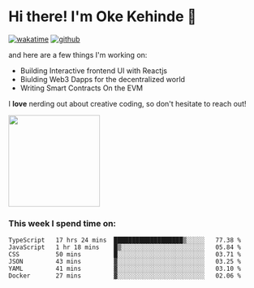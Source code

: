 # Hi there! I'm Oke Kehinde :cowboy_hat_face:

[![wakatime](https://wakatime.com/badge/user/5f3f42a0-7b4f-4c4b-b2da-012c5ac2fa62.svg)](https://wakatime.com/@5f3f42a0-7b4f-4c4b-b2da-012c5ac2fa62)
[![github](https://img.shields.io/github/followers/okeken?logo=github&style=plastic)](https://github.com/okeken?tab=followers)

and here are a few things I'm working on:

- Building Interactive frontend UI with Reactjs
- Biulding Web3 Dapps for the decentralized world
- Writing Smart Contracts On the EVM

I **love** nerding out about creative coding, so don't hesitate to reach out!


<img height="180em" src="https://github-readme-stats.vercel.app/api?username=okeken&show_icons=true&hide_border=true&&count_private=true&include_all_commits=true" />

### This week I spend time on:

<!--START_SECTION:waka-->

```text
TypeScript   17 hrs 24 mins  ███████████████████▒░░░░░   77.38 %
JavaScript   1 hr 18 mins    █▒░░░░░░░░░░░░░░░░░░░░░░░   05.84 %
CSS          50 mins         █░░░░░░░░░░░░░░░░░░░░░░░░   03.71 %
JSON         43 mins         ▓░░░░░░░░░░░░░░░░░░░░░░░░   03.25 %
YAML         41 mins         ▓░░░░░░░░░░░░░░░░░░░░░░░░   03.10 %
Docker       27 mins         ▓░░░░░░░░░░░░░░░░░░░░░░░░   02.06 %
```

<!--END_SECTION:waka-->
